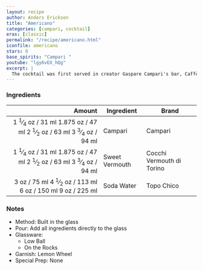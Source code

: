```yaml
---
layout: recipe
author: Anders Erickson
title: "Americano"
categories: [campari, cocktail]
eras: [classic]
permalink: "/recipe/americano.html"
iconfile: americano
stars: 0
base_spirits: "Campari "
youtube: "lgy6vEX_hQg"
excerpt: |
  The cocktail was first served in creator Gaspare Campari's bar, Caffè Campari in Milan, in the 1860s, an American man, who was under the impression that Campari was a long drink, ordered it, hated it, and said it would be better served iced and fizzy. He ordered a Campari and soda which became too bitter; after a few iterations he and the esteemed bartender decided on Vermouth as the perfect blend. It is the direct descendant of the "Milano-Torino" which consisted of Campari, the bitter liqueur from Milan (Milano) and Punt e Mes, the vermouth from Turin (Torino) but lacked soda water. This drink was itself a descendant of the "Torino-Milano", a concoction consisting of equal parts Campari and Amaro Cora.
---
```


### Ingredients

|  Amount | Ingredient     | Brand                     |
| ------: | -------------- | ------------------------- |
| <span class="onex active">1 <sup>1</sup>&frasl;<sub>4</sub> oz  / 31 ml</span> <span class="onehalfx">1.875 oz  / 47 ml</span> <span class="twox">2 <sup>1</sup>&frasl;<sub>2</sub> oz  / 63 ml</span> <span class="threex">3 <sup>3</sup>&frasl;<sub>4</sub> oz  / 94 ml</span>| Campari        | Campari                   |
| <span class="onex active">1 <sup>1</sup>&frasl;<sub>4</sub> oz  / 31 ml</span> <span class="onehalfx">1.875 oz  / 47 ml</span> <span class="twox">2 <sup>1</sup>&frasl;<sub>2</sub> oz  / 63 ml</span> <span class="threex">3 <sup>3</sup>&frasl;<sub>4</sub> oz  / 94 ml</span>| Sweet Vermouth | Cocchi Vermouth di Torino |
|    <span class="onex active">3 oz  / 75 ml</span> <span class="onehalfx">4 <sup>1</sup>&frasl;<sub>2</sub> oz  / 113 ml</span> <span class="twox">6 oz  / 150 ml</span> <span class="threex">9 oz  / 225 ml</span>| Soda Water     | Topo Chico                |

### Notes

- Method: Built in the glass
- Pour: Add all ingredients directly to the glass
- Glassware:
  - Low Ball
  - On the Rocks
- Garnish: Lemon Wheel
- Special Prep: None

    
<script type="application/ld+json">
{
  "@context": "https://schema.org",
  "@type": "Recipe",
  "author": "{{ page.author }}",
  "description": "{{ page.excerpt | strip_html | replace: '"', "'" }}",
  "image": "{% for ingredient in site.data[page.iconfile].images.ingredient limit: 1 %}{{ ingredient.url }}{% endfor %}",
  "recipeIngredient": [  "1.25 oz Campari ",
  "1.25 oz Sweet Vermouth",
  " 3 oz Soda Water"],
  "name": "{{ page.title }}",
  "recipeInstructions": "  {
    '': 'HowToStep',
    'text': '- Method: Built in the glass
'
  },  {
    '': 'HowToStep',
    'text': '- Pour: Add all ingredients directly to the glass
'
  },  {
    '': 'HowToStep',
    'text': '- Glassware:
'
  },  {
    '': 'HowToStep',
    'text': '  - Low Ball
'
  },  {
    '': 'HowToStep',
    'text': '  - On the Rocks
'
  },  {
    '': 'HowToStep',
    'text': '- Garnish: Lemon Wheel
'
  },  {
    '': 'HowToStep',
    'text': '- Special Prep: None
'
  }",
  "recipeYield": "1 cocktail"
}
</script>

    